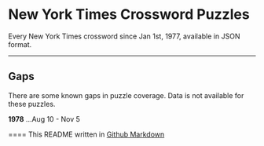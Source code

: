 # New York Times Crossword Puzzles

Every New York Times crossword since Jan 1st, 1977, available in JSON format.

---

## Gaps
There are some known gaps in puzzle coverage. Data is not available for these puzzles.

**1978**
...Aug 10 - Nov 5

====
This README written in [Github Markdown](https://github.com/adam-p/markdown-here/wiki/Markdown-Cheatsheet)
